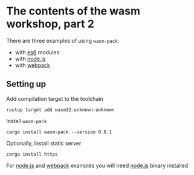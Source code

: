 # The contents of the wasm workshop, part 2

There are three examples of using `wasm-pack`:
 - with [es6](es6) modules
 - with [node.js](nodejs)
 - with [webpack](webpack)

## Setting up

Add compilation target to the toolchain

```
rustup target add wasm32-unknown-unknown
```

Install `wasm-pack`

```
cargo install wasm-pack --version 0.8.1
```

Optionally, install static server

```
cargo install https
```

For [node.js](nodejs) and [webpack](webpack) examples
you will need [node.js](https://nodejs.org) binary installed
